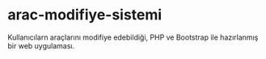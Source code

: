 # arac-modifiye-sistemi
Kullanıcılarn araçlarını modifiye edebildiği, PHP ve Bootstrap ile hazırlanmış bir web uygulaması.
